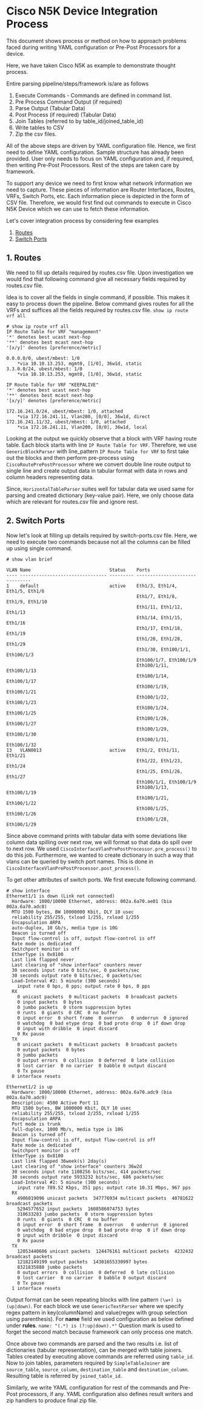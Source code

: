 Cisco N5K Device Integration Process
=======================================

This document shows process or method on how to approach problems faced during writing YAML configuration or
Pre-Post Processors for a device.

Here, we have taken Cisco N5K as example to demonstrate thought process.

Entire parsing pipeline/steps/framework is/are as follows

1. Execute Commands - Commands are defined in command list.
2. Pre Process Command Output (if required)
3. Parse Output (Tabular Data) 
4. Post Process (if required) (Tabular Data)
5. Join Tables (referred to by table_id/joined_table_id)
6. Write tables to CSV
7. Zip the csv files.

All of the above steps are driven by YAML configuration file. Hence, we first need to define YAML configuration. Sample 
structure has already been provided. User only needs to focus on YAML configuration and, if required, then writing
Pre-Post Processors. Rest of the steps are taken care by framework.

To support any device we need to first know what network information we need to capture. These pieces of information
are Router Interfaces, Routes, VRFs, Switch Ports, etc. Each information piece is depicted in the form of CSV file. 
Therefore, we would first find out commands to execute in Cisco N5K Device which we can use to fetch these information. 

Let's cover integration process by considering few examples

1. [ Routes ](#routes)
2. [ Switch Ports ](#switch-ports)

<a name="routes"></a>
## 1. Routes
We need to fill up details required by routes.csv file. Upon investigation we would find that following command give all
 necessary fields required by routes.csv file.

Idea is to cover all the fields in single command, if possible. This makes it easy to process down the pipeline. Below
command gives routes for all the VRFs and suffices all the fields required by routes.csv file.
`show ip route vrf all`

```
# show ip route vrf all
IP Route Table for VRF "management"
'*' denotes best ucast next-hop
'**' denotes best mcast next-hop
'[x/y]' denotes [preference/metric]

0.0.0.0/0, ubest/mbest: 1/0
    *via 10.10.13.253, mgmt0, [1/0], 36w1d, static
3.3.0.0/24, ubest/mbest: 1/0
    *via 10.10.13.253, mgmt0, [1/0], 36w1d, static

IP Route Table for VRF "KEEPALIVE"
'*' denotes best ucast next-hop
'**' denotes best mcast next-hop
'[x/y]' denotes [preference/metric]

172.16.241.0/24, ubest/mbest: 1/0, attached
    *via 172.16.241.11, Vlan200, [0/0], 36w1d, direct
172.16.241.11/32, ubest/mbest: 1/0, attached
    *via 172.16.241.11, Vlan200, [0/0], 36w1d, local
```

Looking at the output we quickly observe that a block with VRF having route table. Each block starts with line
`IP Route Table for VRF`. Therefore, we use `GenericBlockParser` with line_pattern `IP Route Table for VRF` to first 
take out the blocks and then perform pre-process using `CiscoRoutePrePostProcessor` where we convert double line route 
output to single line and create output data in tabular format with data in rows and column headers representing data.

Since, `HorizontalTableParser` suites well for tabular data we used same for parsing and created dictionary 
(key-value pair). Here, we only choose data which are relevant for routes.csv file and ignore rest.

<a name="switch-ports"></a>
## 2. Switch Ports
Now let's look at filling up details required by switch-ports.csv file. Here, we need to execute two commands because not 
all the columns can be filled up using single command. 

```
# show vlan brief

VLAN Name                             Status    Ports
---- -------------------------------- --------- -------------------------------
1    default                          active    Eth1/3, Eth1/4, Eth1/5, Eth1/6
                                                Eth1/7, Eth1/8, Eth1/9, Eth1/10
                                                Eth1/11, Eth1/12, Eth1/13
                                                Eth1/14, Eth1/15, Eth1/16
                                                Eth1/17, Eth1/18, Eth1/19
                                                Eth1/20, Eth1/28, Eth1/29
                                                Eth1/30, Eth100/1/1, Eth100/1/3
                                                Eth100/1/7, Eth100/1/9
                                                Eth100/1/11, Eth100/1/13
                                                Eth100/1/14, Eth100/1/17
                                                Eth100/1/19, Eth100/1/21
                                                Eth100/1/22, Eth100/1/23
                                                Eth100/1/24, Eth100/1/25
                                                Eth100/1/26, Eth100/1/27
                                                Eth100/1/29, Eth100/1/30
                                                Eth100/1/31, Eth100/1/32
13   VLAN0013                         active    Eth1/2, Eth1/11, Eth1/21
                                                Eth1/22, Eth1/23, Eth1/24
                                                Eth1/25, Eth1/26, Eth1/27
                                                Eth100/1/1, Eth100/1/9
                                                Eth100/1/13, Eth100/1/19
                                                Eth100/1/21, Eth100/1/22
                                                Eth100/1/25, Eth100/1/26
                                                Eth100/1/28, Eth100/1/29
``` 

Since above command prints with tabular data with some deviations like column data spilling over next row, we will
format so that data do spill over to next row. We used `CiscoInterfaceVlanPrePostProcessor.pre_process()` to do this 
job. Furthermore, we wanted to create dictionary in such a way that vlans can be queried by switch port names. This is 
done in `CiscoInterfaceVlanPrePostProcessor.post_process()`.


To get other attributes of switch ports. We first execute following command.
```
# show interface 
Ethernet1/1 is down (Link not connected)
  Hardware: 1000/10000 Ethernet, address: 002a.6a70.ae01 (bia 002a.6a70.adc8)
  MTU 1500 bytes, BW 10000000 Kbit, DLY 10 usec
  reliability 255/255, txload 1/255, rxload 1/255
  Encapsulation ARPA
  auto-duplex, 10 Gb/s, media type is 10G
  Beacon is turned off
  Input flow-control is off, output flow-control is off
  Rate mode is dedicated
  Switchport monitor is off 
  EtherType is 0x8100 
  Last link flapped never
  Last clearing of "show interface" counters never
  30 seconds input rate 0 bits/sec, 0 packets/sec
  30 seconds output rate 0 bits/sec, 0 packets/sec
  Load-Interval #2: 5 minute (300 seconds)
    input rate 0 bps, 0 pps; output rate 0 bps, 0 pps
  RX
    0 unicast packets  0 multicast packets  0 broadcast packets
    0 input packets  0 bytes
    0 jumbo packets  0 storm suppression bytes
    0 runts  0 giants  0 CRC  0 no buffer
    0 input error  0 short frame  0 overrun   0 underrun  0 ignored
    0 watchdog  0 bad etype drop  0 bad proto drop  0 if down drop
    0 input with dribble  0 input discard
    0 Rx pause
  TX
    0 unicast packets  0 multicast packets  0 broadcast packets
    0 output packets  0 bytes
    0 jumbo packets
    0 output errors  0 collision  0 deferred  0 late collision
    0 lost carrier  0 no carrier  0 babble 0 output discard
    0 Tx pause
  0 interface resets

Ethernet1/2 is up
  Hardware: 1000/10000 Ethernet, address: 002a.6a70.adc9 (bia 002a.6a70.adc9)
  Description: 4500 Active Port 11
  MTU 1500 bytes, BW 1000000 Kbit, DLY 10 usec
  reliability 255/255, txload 2/255, rxload 1/255
  Encapsulation ARPA
  Port mode is trunk
  full-duplex, 1000 Mb/s, media type is 10G
  Beacon is turned off
  Input flow-control is off, output flow-control is off
  Rate mode is dedicated
  Switchport monitor is off 
  EtherType is 0x8100 
  Last link flapped 36week(s) 2day(s)
  Last clearing of "show interface" counters 36w2d
  30 seconds input rate 1108256 bits/sec, 414 packets/sec
  30 seconds output rate 5933232 bits/sec, 686 packets/sec
  Load-Interval #2: 5 minute (300 seconds)
    input rate 789.52 Kbps, 351 pps; output rate 10.31 Mbps, 967 pps
  RX
    4906019096 unicast packets  347776934 multicast packets  40781622 broadcast packets
    5294577652 input packets  1608586074753 bytes
    310633283 jumbo packets  0 storm suppression bytes
    0 runts  0 giants  0 CRC  0 no buffer
    0 input error  0 short frame  0 overrun   0 underrun  0 ignored
    0 watchdog  0 bad etype drop  0 bad proto drop  0 if down drop
    0 input with dribble  0 input discard
    0 Rx pause
  TX
    12053440606 unicast packets  124476161 multicast packets  4232432 broadcast packets
    12182149199 output packets  14301655330997 bytes
    8321835888 jumbo packets
    0 output errors  0 collision  0 deferred  0 late collision
    0 lost carrier  0 no carrier  0 babble 0 output discard
    0 Tx pause
  1 interface resets

```

Output format can be seen repeating blocks with line pattern `(\w+) is (up|down)`. For each block
we use `GenericTextParser` where we specify regex pattern in key(columnName) and value(regex with group selection 
using parenthesis). For <b>name</b> field we used configuration as below defined under <b>rules</b>.
`name: "(.*) is (?:up|down).*"` Question mark is used to forget the second match because framework can only process one 
match.

Once above two commands are parsed and the two results i.e. list of dictionaries (tabular representation), can be 
merged with table joiners. Tables created by executing above commands are referred using `table_id`. Now to join tables,
parameters required by `SimpleTableJoiner` are `source_table`, `source_column`, `destination_table` and `destination_column`.
Resulting table is referred by `joined_table_id`.

Similarly, we write YAML configuration for rest of the commands and Pre-Post processors, if any. YAML configuration also 
defines result writers and zip handlers to produce final zip file. 
